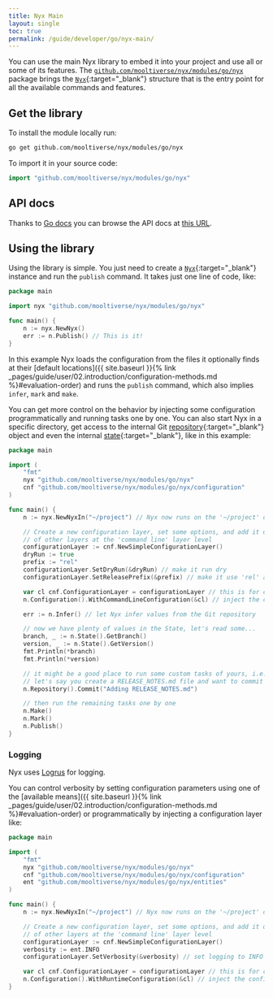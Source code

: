 ```yaml
---
title: Nyx Main
layout: single
toc: true
permalink: /guide/developer/go/nyx-main/
---
```


You can use the main Nyx library to embed it into your project and use all or some of its features. The [`github.com/mooltiverse/nyx/modules/go/nyx`](https://godocs.io/github.com/mooltiverse/nyx/modules/go/nyx) package brings the [`Nyx`](https://godocs.io/github.com/mooltiverse/nyx/modules/go/nyx#Nyx){:target="_blank"} structure that is the entry point for all the available commands and features.

## Get the library

To install the module locally run:

```bash
go get github.com/mooltiverse/nyx/modules/go/nyx
```

To import it in your source code:

```go
import "github.com/mooltiverse/nyx/modules/go/nyx"
```

## API docs

Thanks to [Go docs](https://godocs.io/) you can browse the API docs at [this URL](https://godocs.io/github.com/mooltiverse/nyx/modules/go/nyx).

## Using the library

Using the library is simple. You just need to create a [`Nyx`](https://godocs.io/github.com/mooltiverse/nyx/modules/go/nyx#Nyx){:target="_blank"} instance and run the `publish` command. It takes just one line of code, like:

```go
package main

import nyx "github.com/mooltiverse/nyx/modules/go/nyx"

func main() {
    n := nyx.NewNyx()
    err := n.Publish() // This is it!
}
```

In this example Nyx loads the configuration from the files it optionally finds at their [default locations]({{ site.baseurl }}{% link _pages/guide/user/02.introduction/configuration-methods.md %}#evaluation-order) and runs the `publish` command, which also implies `infer`, `mark` and `make`.

You can get more control on the behavior by injecting some configuration programmatically and running tasks one by one. You can also start Nyx in a specific directory, get access to the internal Git [repository](https://godocs.io/github.com/mooltiverse/nyx/modules/go/nyx#Nyx.Repository){:target="_blank"} object and even the internal [state](https://godocs.io/github.com/mooltiverse/nyx/modules/go/nyx#Nyx.State){:target="_blank"}, like in this example:

```go
package main

import (
    "fmt"
    nyx "github.com/mooltiverse/nyx/modules/go/nyx"
    cnf "github.com/mooltiverse/nyx/modules/go/nyx/configuration"
)

func main() {
    n := nyx.NewNyxIn("~/project") // Nyx now runs on the '~/project' directory

    // Create a new configuration layer, set some options, and add it on top
    // of other layers at the 'command line' layer level
    configurationLayer := cnf.NewSimpleConfigurationLayer()
    dryRun := true
    prefix := "rel"
    configurationLayer.SetDryRun(&dryRun) // make it run dry
    configurationLayer.SetReleasePrefix(&prefix) // make it use 'rel' as the prefix for generated versions

    var cl cnf.ConfigurationLayer = configurationLayer // this is for casting, but you can use reflections
    n.Configuration().WithCommandLineConfiguration(&cl) // inject the configuration

    err := n.Infer() // let Nyx infer values from the Git repository

    // now we have plenty of values in the State, let's read some...
    branch, _ := n.State().GetBranch()
    version, _ := n.State().GetVersion()
    fmt.Println(*branch)
    fmt.Println(*version)

    // it might be a good place to run some custom tasks of yours, i.e. using the Git Repository
    // let's say you create a RELEASE_NOTES.md file and want to commit it
    n.Repository().Commit​("Adding RELEASE_NOTES.md")

    // then run the remaining tasks one by one
    n.Make()
    n.Mark()
    n.Publish()
}
```

### Logging

Nyx uses [Logrus](https://godocs.io/github.com/sirupsen/logrus) for logging.

You can control verbosity by setting configuration parameters using one of the [available means]({{ site.baseurl }}{% link _pages/guide/user/02.introduction/configuration-methods.md %}#evaluation-order) or programmatically by injecting a configuration layer like:

```go
package main

import (
    "fmt"
    nyx "github.com/mooltiverse/nyx/modules/go/nyx"
    cnf "github.com/mooltiverse/nyx/modules/go/nyx/configuration"
    ent "github.com/mooltiverse/nyx/modules/go/nyx/entities"
)

func main() {
    n := nyx.NewNyxIn("~/project") // Nyx now runs on the '~/project' directory

    // Create a new configuration layer, set some options, and add it on top
    // of other layers at the 'command line' layer level
    configurationLayer := cnf.NewSimpleConfigurationLayer()
    verbosity := ent.INFO
    configurationLayer.SetVerbosity(&verbosity) // set logging to INFO

    var cl cnf.ConfigurationLayer = configurationLayer // this is for casting, but you can use reflections
    n.Configuration().WithRuntimeConfiguration(&cl) // inject the configuration
}
```
